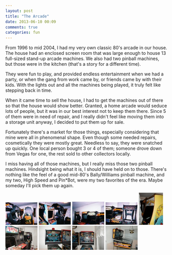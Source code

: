 ```yaml
---
layout: post
title: "The Arcade"
date: 2013-06-10 00:09
comments: true
categories: fun
---
```


From 1996 to mid 2004, I had my very own classic 80's arcade in our house. The house had an enclosed screen room that was large enough to house 13 full-sized stand-up arcade machines. We also had two pinball machines, but those were in the kitchen (that's a story for a different time).

They were fun to play, and provided endless entertainment when we had a party, or when the gang from work came by, or friends came by with their kids. With the lights out and all the machines being played, it truly felt like stepping back in time.

When it came time to sell the house, I had to get the machines out of there so that the house would show better. Granted, a home arcade would seduce lots of people, but it was in our best interest not to keep them there. Since 5 of them were in need of repair, and I really didn't feel like moving them into a storage unit anyway, I decided to put them up for sale.

Fortunately there's a market for those things, especially considering that mine were all in phenomenal shape. Even though some needed repairs, cosmetically they were mostly great. Needless to say, they were snatched up quickly. One local person bought 3 or 4 of them; someone drove down from Vegas for one, the rest sold to other collectors locally.

I miss having all of those machines, but I really miss those two pinball machines. Hindsight being what it is, I should have held on to those. There's nothing like the feel of a good mid-80's Bally/Williams pinball machine, and my two, High Speed and Pin*Bot, were my two favorites of the era. Maybe someday I'll pick them up again.

<a href="/images/arcade/arcade1.jpg" class='gallery'><img src="/images/arcade/thumbnails/arcade1.jpg" /></a>
<a href="/images/arcade/arcade2.jpg" class='gallery'><img src="/images/arcade/thumbnails/arcade2.jpg" /></a>
<a href="/images/arcade/arcade3.jpg" class='gallery'><img src="/images/arcade/thumbnails/arcade3.jpg" /></a>
<a href="/images/arcade/arcade4.jpg" class='gallery'><img src="/images/arcade/thumbnails/arcade4.jpg" /></a>
<a href="/images/arcade/arcade5.jpg" class='gallery'><img src="/images/arcade/thumbnails/arcade5.jpg" /></a>
<a href="/images/arcade/arcade6.jpg" class='gallery'><img src="/images/arcade/thumbnails/arcade6.jpg" /></a>
<a href="/images/arcade/arcade7.jpg" class='gallery'><img src="/images/arcade/thumbnails/arcade7.jpg" /></a>
<a href="/images/arcade/arcade8.jpg" class='gallery'><img src="/images/arcade/thumbnails/arcade8.jpg" /></a>
<a href="/images/arcade/arcade9.jpg" class='gallery'><img src="/images/arcade/thumbnails/arcade9.jpg" /></a>

<script>
	$(document).ready(function(){
		$(".gallery").colorbox({rel:'gallery', transition: "none"});
	});
</script>